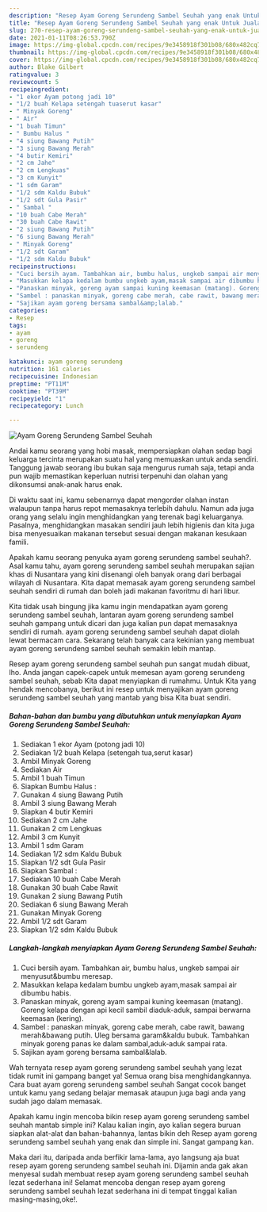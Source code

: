 ```yaml
---
description: "Resep Ayam Goreng Serundeng Sambel Seuhah yang enak Untuk Jualan"
title: "Resep Ayam Goreng Serundeng Sambel Seuhah yang enak Untuk Jualan"
slug: 270-resep-ayam-goreng-serundeng-sambel-seuhah-yang-enak-untuk-jualan
date: 2021-01-11T08:26:53.790Z
image: https://img-global.cpcdn.com/recipes/9e3458918f301b08/680x482cq70/ayam-goreng-serundeng-sambel-seuhah-foto-resep-utama.jpg
thumbnail: https://img-global.cpcdn.com/recipes/9e3458918f301b08/680x482cq70/ayam-goreng-serundeng-sambel-seuhah-foto-resep-utama.jpg
cover: https://img-global.cpcdn.com/recipes/9e3458918f301b08/680x482cq70/ayam-goreng-serundeng-sambel-seuhah-foto-resep-utama.jpg
author: Blake Gilbert
ratingvalue: 3
reviewcount: 5
recipeingredient:
- "1 ekor Ayam potong jadi 10"
- "1/2 buah Kelapa setengah tuaserut kasar"
- " Minyak Goreng"
- " Air"
- "1 buah Timun"
- " Bumbu Halus "
- "4 siung Bawang Putih"
- "3 siung Bawang Merah"
- "4 butir Kemiri"
- "2 cm Jahe"
- "2 cm Lengkuas"
- "3 cm Kunyit"
- "1 sdm Garam"
- "1/2 sdm Kaldu Bubuk"
- "1/2 sdt Gula Pasir"
- " Sambal "
- "10 buah Cabe Merah"
- "30 buah Cabe Rawit"
- "2 siung Bawang Putih"
- "6 siung Bawang Merah"
- " Minyak Goreng"
- "1/2 sdt Garam"
- "1/2 sdm Kaldu Bubuk"
recipeinstructions:
- "Cuci bersih ayam. Tambahkan air, bumbu halus, ungkeb sampai air menyusut&amp;bumbu meresap."
- "Masukkan kelapa kedalam bumbu ungkeb ayam,masak sampai air dibumbu habis."
- "Panaskan minyak, goreng ayam sampai kuning keemasan (matang). Goreng kelapa dengan api kecil sambil diaduk-aduk, sampai berwarna keemasan (kering)."
- "Sambel : panaskan minyak, goreng cabe merah, cabe rawit, bawang merah&amp;bawang putih. Uleg bersama garam&amp;kaldu bubuk. Tambahkan minyak goreng panas ke dalam sambal,aduk-aduk sampai rata."
- "Sajikan ayam goreng bersama sambal&amp;lalab."
categories:
- Resep
tags:
- ayam
- goreng
- serundeng

katakunci: ayam goreng serundeng 
nutrition: 161 calories
recipecuisine: Indonesian
preptime: "PT11M"
cooktime: "PT39M"
recipeyield: "1"
recipecategory: Lunch

---
```



![Ayam Goreng Serundeng Sambel Seuhah](https://img-global.cpcdn.com/recipes/9e3458918f301b08/680x482cq70/ayam-goreng-serundeng-sambel-seuhah-foto-resep-utama.jpg)

Andai kamu seorang yang hobi masak, mempersiapkan olahan sedap bagi keluarga tercinta merupakan suatu hal yang memuaskan untuk anda sendiri. Tanggung jawab seorang ibu bukan saja mengurus rumah saja, tetapi anda pun wajib memastikan keperluan nutrisi terpenuhi dan olahan yang dikonsumsi anak-anak harus enak.

Di waktu  saat ini, kamu sebenarnya dapat mengorder olahan instan walaupun tanpa harus repot memasaknya terlebih dahulu. Namun ada juga orang yang selalu ingin menghidangkan yang terenak bagi keluarganya. Pasalnya, menghidangkan masakan sendiri jauh lebih higienis dan kita juga bisa menyesuaikan makanan tersebut sesuai dengan makanan kesukaan famili. 



Apakah kamu seorang penyuka ayam goreng serundeng sambel seuhah?. Asal kamu tahu, ayam goreng serundeng sambel seuhah merupakan sajian khas di Nusantara yang kini disenangi oleh banyak orang dari berbagai wilayah di Nusantara. Kita dapat memasak ayam goreng serundeng sambel seuhah sendiri di rumah dan boleh jadi makanan favoritmu di hari libur.

Kita tidak usah bingung jika kamu ingin mendapatkan ayam goreng serundeng sambel seuhah, lantaran ayam goreng serundeng sambel seuhah gampang untuk dicari dan juga kalian pun dapat memasaknya sendiri di rumah. ayam goreng serundeng sambel seuhah dapat diolah lewat bermacam cara. Sekarang telah banyak cara kekinian yang membuat ayam goreng serundeng sambel seuhah semakin lebih mantap.

Resep ayam goreng serundeng sambel seuhah pun sangat mudah dibuat, lho. Anda jangan capek-capek untuk memesan ayam goreng serundeng sambel seuhah, sebab Kita dapat menyiapkan di rumahmu. Untuk Kita yang hendak mencobanya, berikut ini resep untuk menyajikan ayam goreng serundeng sambel seuhah yang mantab yang bisa Kita buat sendiri.

<!--inarticleads1-->

##### Bahan-bahan dan bumbu yang dibutuhkan untuk menyiapkan Ayam Goreng Serundeng Sambel Seuhah:

1. Sediakan 1 ekor Ayam (potong jadi 10)
1. Sediakan 1/2 buah Kelapa (setengah tua,serut kasar)
1. Ambil  Minyak Goreng
1. Sediakan  Air
1. Ambil 1 buah Timun
1. Siapkan  Bumbu Halus :
1. Gunakan 4 siung Bawang Putih
1. Ambil 3 siung Bawang Merah
1. Siapkan 4 butir Kemiri
1. Sediakan 2 cm Jahe
1. Gunakan 2 cm Lengkuas
1. Ambil 3 cm Kunyit
1. Ambil 1 sdm Garam
1. Sediakan 1/2 sdm Kaldu Bubuk
1. Siapkan 1/2 sdt Gula Pasir
1. Siapkan  Sambal :
1. Sediakan 10 buah Cabe Merah
1. Gunakan 30 buah Cabe Rawit
1. Gunakan 2 siung Bawang Putih
1. Sediakan 6 siung Bawang Merah
1. Gunakan  Minyak Goreng
1. Ambil 1/2 sdt Garam
1. Siapkan 1/2 sdm Kaldu Bubuk




<!--inarticleads2-->

##### Langkah-langkah menyiapkan Ayam Goreng Serundeng Sambel Seuhah:

1. Cuci bersih ayam. Tambahkan air, bumbu halus, ungkeb sampai air menyusut&amp;bumbu meresap.
1. Masukkan kelapa kedalam bumbu ungkeb ayam,masak sampai air dibumbu habis.
1. Panaskan minyak, goreng ayam sampai kuning keemasan (matang). Goreng kelapa dengan api kecil sambil diaduk-aduk, sampai berwarna keemasan (kering).
1. Sambel : panaskan minyak, goreng cabe merah, cabe rawit, bawang merah&amp;bawang putih. Uleg bersama garam&amp;kaldu bubuk. Tambahkan minyak goreng panas ke dalam sambal,aduk-aduk sampai rata.
1. Sajikan ayam goreng bersama sambal&amp;lalab.




Wah ternyata resep ayam goreng serundeng sambel seuhah yang lezat tidak rumit ini gampang banget ya! Semua orang bisa menghidangkannya. Cara buat ayam goreng serundeng sambel seuhah Sangat cocok banget untuk kamu yang sedang belajar memasak ataupun juga bagi anda yang sudah jago dalam memasak.

Apakah kamu ingin mencoba bikin resep ayam goreng serundeng sambel seuhah mantab simple ini? Kalau kalian ingin, ayo kalian segera buruan siapkan alat-alat dan bahan-bahannya, lantas bikin deh Resep ayam goreng serundeng sambel seuhah yang enak dan simple ini. Sangat gampang kan. 

Maka dari itu, daripada anda berfikir lama-lama, ayo langsung aja buat resep ayam goreng serundeng sambel seuhah ini. Dijamin anda gak akan menyesal sudah membuat resep ayam goreng serundeng sambel seuhah lezat sederhana ini! Selamat mencoba dengan resep ayam goreng serundeng sambel seuhah lezat sederhana ini di tempat tinggal kalian masing-masing,oke!.


